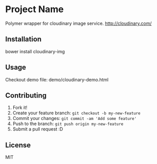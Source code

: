 # Project Name

Polymer wrapper for cloudinary image service. http://cloudinary.com/

## Installation

bower install cloudinary-img

## Usage

Checkout demo file: demo/cloudinary-demo.html

## Contributing

1. Fork it!
2. Create your feature branch: `git checkout -b my-new-feature`
3. Commit your changes: `git commit -am 'Add some feature'`
4. Push to the branch: `git push origin my-new-feature`
5. Submit a pull request :D

## License

MIT
